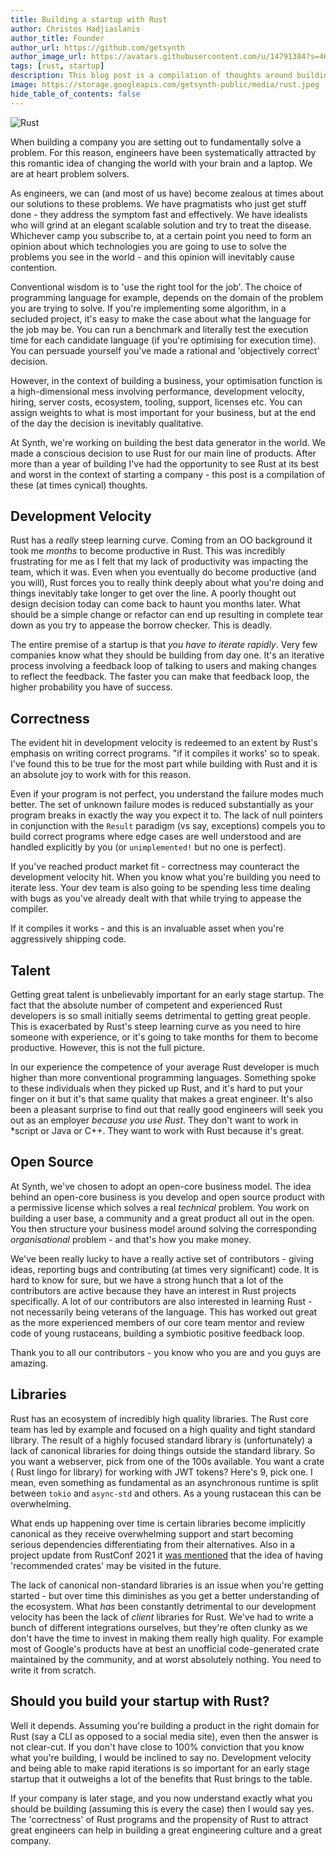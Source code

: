 ```yaml
---
title: Building a startup with Rust
author: Christos Hadjiaslanis
author_title: Founder
author_url: https://github.com/getsynth
author_image_url: https://avatars.githubusercontent.com/u/14791384?s=460&v=4
tags: [rust, startup]
description: This blog post is a compilation of thoughts around building a company with Rust
image: https://storage.googleapis.com/getsynth-public/media/rust.jpeg
hide_table_of_contents: false
---
```


![Rust](media/rust.jpeg)

When building a company you are setting out to fundamentally solve a problem.
For this reason, engineers have been systematically attracted by this romantic
idea of changing the world with your brain and a laptop. We are at heart problem
solvers.

As engineers, we can (and most of us have) become zealous at times about our
solutions to these problems. We have pragmatists who just get stuff done - they
address the symptom fast and effectively. We have idealists who will grind at an
elegant scalable solution and try to treat the disease. Whichever camp you
subscribe to, at a certain point you need to form an opinion about which
technologies you are going to use to solve the problems you see in the world -
and this opinion will inevitably cause contention.

Conventional wisdom is to 'use the right tool for the job'. The choice of
programming language for example, depends on the domain of the problem you are
trying to solve. If you're implementing some algorithm, in a secluded project,
it's easy to make the case about what the language for the job may be. You can
run a benchmark and literally test the execution time for each candidate
language (if you're optimising for execution time). You can persuade yourself
you've made a rational and 'objectively correct' decision.

However, in the context of building a business, your optimisation function is a
high-dimensional mess involving performance, development velocity, hiring,
server costs, ecosystem, tooling, support, licenses etc. You can assign weights
to what is most important for your business, but at the end of the day the
decision is inevitably qualitative.

At Synth, we're working on building the best data generator in the world. We
made a conscious decision to use Rust for our main line of products. After more
than a year of building I've had the opportunity to see Rust at its best and
worst in the context of starting a company - this post is a compilation of
these (at times cynical) thoughts.

## Development Velocity

Rust has a *really* steep learning curve. Coming from an OO background it took
me *months* to become productive in Rust. This was incredibly frustrating for me
as I felt that my lack of productivity was impacting the team, which it was.
Even when you eventually do become productive (and you will), Rust forces you to
really think deeply about what you're doing and things inevitably take longer to
get over the line. A poorly thought out design decision today can come back to
haunt you months later. What should be a simple change or refactor can end up
resulting in complete tear down as you try to appease the borrow checker. This
is deadly.

The entire premise of a startup is that *you have to iterate rapidly*. Very few
companies know what they should be building from day one. It's an iterative
process involving a feedback loop of talking to users and making changes to
reflect the feedback. The faster you can make that feedback loop, the higher
probability you have of success.

## Correctness

The evident hit in development velocity is redeemed to an extent by Rust's
emphasis on writing correct programs. "if it compiles it works' so to speak.
I've found this to be true for the most part while building with Rust and it is
an absolute joy to work with for this reason.

Even if your program is not perfect, you understand the failure modes much
better. The set of unknown failure modes is reduced substantially as your
program breaks in exactly the way you expect it to. The lack of null pointers in
conjunction with the `Result` paradigm (vs say, exceptions) compels you to build
correct programs where edge cases are well understood and are handled explicitly
by you (or `unimplemented!` but no one is perfect).

If you've reached product market fit - correctness may counteract the
development velocity hit. When you know what you're building you need to iterate
less. Your dev team is also going to be spending less time dealing with bugs as
you've already dealt with that while trying to appease the compiler.

If it compiles it works - and this is an invaluable asset when you're
aggressively shipping code.

## Talent

Getting great talent is unbelievably important for an early stage startup. The
fact that the absolute number of competent and experienced Rust developers is so
small initially seems detrimental to getting great people. This is exacerbated
by Rust's steep learning curve as you need to hire someone with experience, or
it's going to take months for them to become productive. However, this is not
the full picture.

In our experience the competence of your average Rust developer is much higher
than more conventional programming languages. Something spoke to these
individuals when they picked up Rust, and it's hard to put your finger on it but
it's that same quality that makes a great engineer. It's also been a pleasant
surprise to find out that really good engineers will seek you out as an
employer *because you use Rust*. They don't want to work in *script or Java or
C++. They want to work with Rust because it's great.

## Open Source

At Synth, we've chosen to adopt an open-core business model. The idea behind an
open-core business is you develop and open source product with a permissive
license which solves a real *technical* problem. You work on building a user
base, a community and a great product all out in the open. You then structure
your business model around solving the corresponding *organisational* problem -
and that's how you make money.

We've been really lucky to have a really active set of contributors - giving
ideas, reporting bugs and contributing (at times very significant) code. It is
hard to know for sure, but we have a strong hunch that a lot of the contributors
are active because they have an interest in Rust projects specifically. A lot of
our contributors are also interested in learning Rust - not necessarily being
veterans of the language. This has worked out great as the more experienced
members of our core team mentor and review code of young rustaceans, building a
symbiotic positive feedback loop.

Thank you to all our contributors - you know who you are and you guys are
amazing.

## Libraries

Rust has an ecosystem of incredibly high quality libraries. The Rust core team
has led by example and focused on a high quality and tight standard
library. The result of a highly focused standard library is (unfortunately) a
lack of canonical libraries for doing things outside the standard library. So
you want a webserver, pick from one of the 100s available. You want a crate (
Rust lingo for library) for working with JWT tokens? Here's 9, pick one. I mean,
even something as fundamental as an asynchronous runtime is split
between `tokio` and `async-std` and others. As a young rustacean this can 
be overwhelming.

What ends up happening over time is certain libraries become implicitly
canonical as they receive overwhelming support and start becoming serious
dependencies differentiating from their alternatives. Also in a project 
update from  RustConf 2021 it [was mentioned](https://youtu.be/ylOpCXI2EMM?t=1048) that the idea of having 'recommended crates' may be visited in the 
future. 

The lack of canonical non-standard libraries is an issue when you're getting
started - but over time this diminishes as you get a better understanding of the
ecosystem. What *has* been constantly detrimental to our development velocity
has been the lack of *client* libraries for Rust. We've had to write a
bunch of different integrations ourselves, but they're often clunky as we 
don't  have the time to invest in making them really high quality. For 
example most of Google's products have at best an unofficial code-generated 
crate maintained by the community, and at worst absolutely nothing. You 
need to write it from scratch.

## Should you build your startup with Rust?

Well it depends. Assuming you're building a product in the right domain for
Rust (say a CLI as opposed to a social media site), even then the answer is not
clear-cut. If you don't have close to 100% conviction that you know what you're
building, I would be inclined to say no. Development velocity and being able to
make rapid iterations is so important for an early stage startup that it
outweighs a lot of the benefits that Rust brings to the table.

If your company is later stage, and you now understand exactly what you should
be building (assuming this is every the case) then I would say yes. The 
'correctness' of Rust programs and the propensity of Rust to attract great
engineers can help in building a great engineering culture and a great company. 
